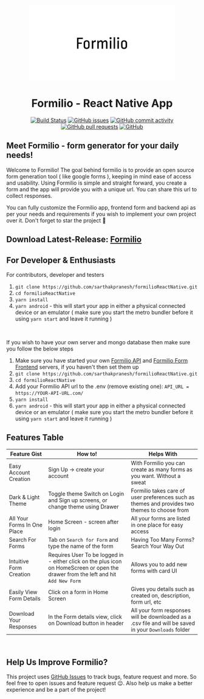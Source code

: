 <div align="center">

<img height=200px src="assets/project-logo.png">

# Formilio - React Native App

[![Build Status](https://travis-ci.com/sarthakpranesh/formilioReactNative.svg?branch=master)](https://travis-ci.com/sarthakpranesh/formilioReactNative)
[![GitHub issues](https://img.shields.io/github/issues/sarthakpranesh/formilioReactNative)](https://github.com/sarthakpranesh/formilioReactNative/issues)
[![GitHub commit activity](https://img.shields.io/github/commit-activity/m/sarthakpranesh/formilioReactNative)](https://github.com/sarthakpranesh/formilioReactNative/commits/master)
[![GitHub pull requests](https://img.shields.io/github/issues-pr/sarthakpranesh/formilioReactNative)](https://github.com/sarthakpranesh/formilioReactNative/pulls)
[![GitHub](https://img.shields.io/github/license/sarthakpranesh/formilioReactNative)](https://github.com/sarthakpranesh/formilioReactNative/blob/master/LICENSE)

</div>

## Meet Formilio - form generator for your daily needs!
<p>
Welcome to Formilio! The goal behind formilio is to provide an open source form generation tool ( like google forms ), keeping in mind ease of access and usability. Using Formilio is simple and straight forward, you create a form and the app will provide you with a unique url. You can share this url to collect responses.
</p>
<p>
You can fully customize the Formilio app, frontend form and backend api as per your needs and requirements if you wish to implement your own project over it.
Don't forget to star the project 🌟
</p>

## Download Latest-Release: [Formilio](https://github.com/sarthakpranesh/formilioReactNative/tree/build)

## For Developer & Enthusiasts
For contributors, developer and testers
1. `git clone https://github.com/sarthakpranesh/formilioReactNative.git`
2. `cd formilioReactNative`
3. `yarn install`
4. `yarn android` - this will start your app in either a physical connected device or an emulator ( make sure you start the metro bundler before it using `yarn start` and leave it running )

<br/>

If you wish to have your own server and mongo database then make sure you follow the below steps
1. Make sure you have started your own [Formilio API](https://github.com/sarthakpranesh/formilio) and [Formilio Form Frontend](https://github.com/sarthakpranesh/formilio-frontend) servers, if you haven't then set them up
2. `git clone https://github.com/sarthakpranesh/formilioReactNative.git`
3. `cd formilioReactNative`
4. Add your Formilio API url to the .env (remove existing one): `API_URL = https://YOUR-API-URL.com/` 
5. `yarn install`
6. `yarn android` - this will start your app in either a physical connected device or an emulator ( make sure you start the metro bundler before it using `yarn start` and leave it running )


## Features Table

|Feature Gist           |How to!            |Helps With         | 
|---	|---	|---	|
|Easy Account Creation|Sign Up -> create your account|With Formilio you can create as many forms as you want. Without a sweat|
|Dark & Light Theme|Toggle theme Switch on Login and Sign up screens, or change theme using Drawer|Formilio takes care of user preferences such as themes and provides two themes to choose from |
|All Your Forms In One Place|Home Screen - screen after login|All your forms are listed in one place for easy access|
|Search For Forms|Tab on `Search for Form` and type the name of the form|Having Too Many Forms? Search Your Way Out|
|Intuitive Form Creation|Requires User To be logged in - either click on the plus icon on HomeScreen or open the drawer from the left and hit `Add New Form`|Allows you to add new forms with card UI|
|Easily View Form Details|Click on a form in Home Screen|Gives you details such as created on, description, form url, etc|
|Download Your Responses|In the Form details view, click on Download button in header|All your form responses will be downloaded as a .csv file and will be saved in your `Downloads` folder|

<br/>

## Help Us Improve Formilio?
This project uses [GitHub Issues](https://github.com/sarthakpranesh/formilioReactNative/issues) to track bugs, feature request and more. So feel free to open issues and feature request 😉.
Also help us make a better experience and be a part of the project!

